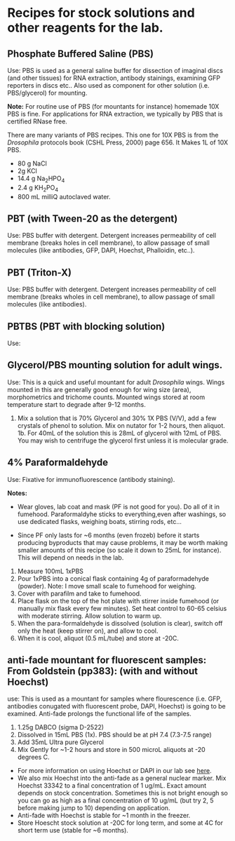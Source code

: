 # Recipes for stock solutions and other reagents for the lab.

## Phosphate Buffered Saline (PBS)

Use: PBS is used as a general saline buffer for dissection of imaginal discs (and other tissues) for RNA extraction, antibody stainings, examining GFP reporters in discs etc.. Also used as component for other solution (i.e. PBS/glycerol) for mounting.

**Note:** For routine use of PBS (for mountants for instance) homemade 10X PBS is fine. For applications for RNA extraction, we typically by PBS that is certified RNase free.

There are many variants of PBS recipes. This one for 10X PBS is from the *Drosophila* protocols book (CSHL Press, 2000) page 656. It Makes 1L of 10X PBS.

- 80 g NaCl
- 2g KCl
- 14.4 g Na<sub>2</sub>HPO<sub>4</sub>
- 2.4 g KH<sub>2</sub>PO<sub>4</sub>
- 800 mL milliQ autoclaved water.


## PBT (with Tween-20 as the detergent)

Use: PBS buffer with detergent. Detergent increases permeability of cell membrane (breaks holes in cell membrane), to allow passage of small molecules (like antibodies, GFP, DAPI, Hoechst, Phalloidin, etc..).

## PBT (Triton-X)

Use: PBS buffer with detergent. Detergent increases permeability of cell membrane (breaks wholes in cell membrane), to allow passage of small molecules (like antibodies).

## PBTBS (PBT with blocking solution)

Use:

## Glycerol/PBS mounting solution for adult wings.

Use: This is a quick and useful mountant for adult *Drosophila* wings. Wings mounted in this are generally good enough for wing size (area), morphometrics and trichome counts. Mounted wings stored at room temperature start to degrade after 9-12 months.

1. Mix a solution that is 70% Glycerol and 30% 1X PBS (V/V), add a few crystals of phenol to solution. Mix on nutator for 1-2 hours, then aliquot.
1b. For 40mL of the solution this is 28mL of glycerol with 12mL of PBS. You may wish to centrifuge the glycerol first unless it is molecular grade.

## 4% Paraformaldehyde

Use: Fixative for immunofluorescence (antibody staining).

**Notes:** 
- Wear gloves, lab coat and mask (PF is not good for you). Do all of it in fumehood. Paraformaldyhe sticks to everything,even after washings, so use dedicated flasks, weighing boats, stirring rods, etc...

- Since PF only lasts for ~6 months (even frozeb) before it starts producing byproducts that may cause problems, it may be worth making smaller amounts of this recipe (so scale it down to 25mL for instance). This will depend on needs in the lab.

1. Measure 100mL 1xPBS
2. Pour 1xPBS into a conical flask containing 4g of paraformadehyde (powder). Note: I move small scale to fumehood for weighing.
3. Cover with parafilm and take to fumehood.
4. Place flask on the top of the hot plate with stirrer inside fumehood (or manually mix flask every few minutes).  Set heat control to 60-65 celsius with moderate stirring. Allow solution to warm up.
5. When the para-formaldehyde is dissolved (solution is clear), switch off only the heat (keep stirrer on), and allow to cool.
6. When it is cool, aliquot (0.5 mL/tube) and store at -20C.

## anti-fade mountant for fluorescent samples: From Goldstein (pp383): (with and without Hoechst)

use: This is used as a mountant for samples where flourescence (i.e. GFP, antibodies conugated with fluorescent probe, DAPI, Hoechst) is going to be examined. Anti-fade prolongs the functional life of the samples.

1. 1.25g DABCO (sigma D-2522)
2. Dissolved in 15mL PBS (1x). PBS should be at pH 7.4 (7.3-7.5 range)
3. Add 35mL Ultra pure Glycerol
4. Mix Gently for ~1-2 hours and store in 500 microL aliquots at -20 degrees C.

- For more information on using Hoechst or DAPI in our lab see [here](https://github.com/DworkinLab/Protocols/blob/master/SomeNotesOnHoechstAndDapi.md).
- We also mix Hoechst into the anti-fade as a general nuclear marker. Mix Hoechst 33342 to a final concentration of 1 ug/mL. Exact amount depends on stock concentration. Sometimes this is not bright enough so you can go as high as a final concentration of 10 ug/mL (but try 2, 5 before making jump to 10) depending on application.  
- Anti-fade with Hoechst is stable for ~1 month in the freezer. 
- Store Hoescht stock solution at -20C for long term, and some at 4C for short term use (stable for ~6 months).
